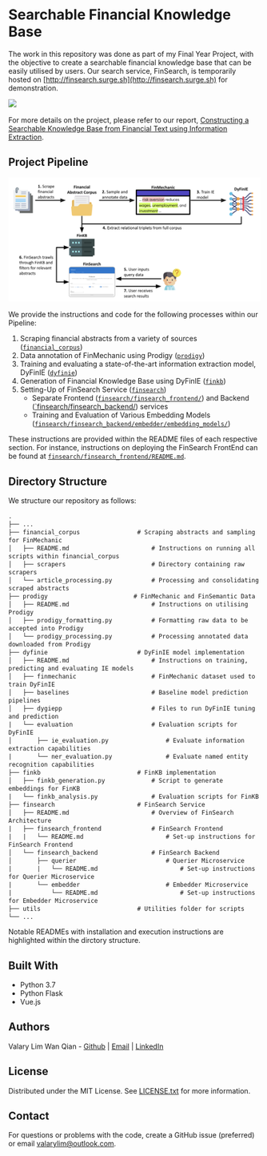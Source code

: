 # Searchable Financial Knowledge Base
The work in this repository was done as part of my Final Year Project, with the objective to create a searchable financial knowledge base that can be easily utilised by users. Our search service, FinSearch, is temporarily hosted on [http://finsearch.surge.sh](http://finsearch.surge.sh) for demonstration.

![](finsearch/media/finsearch-frontend.gif)

For more details on the project, please refer to our report, [Constructing a Searchable Knowledge Base from Financial Text using Information Extraction](media/report.pdf).

## Project Pipeline
![](media/project_pipeline.png)

We provide the instructions and code for the following processes within our Pipeline:
1. Scraping financial abstracts from a variety of sources ([`financial_corpus`](financial_corpus/))
2. Data annotation of FinMechanic using Prodigy ([`prodigy`](prodigy/))
3. Training and evaluating a state-of-the-art information extraction model, DyFinIE ([`dyfinie`](dyfinie/))
4. Generation of Financial Knowledge Base using DyFinIE ([`finkb`](finkb/))
5. Setting-Up of FinSearch Service ([`finsearch`](finsearch/))
    - Separate Frontend ([`finsearch/finsearch_frontend/`](finsearch/finsearch_frontend/)) and Backend ([`finsearch/finsearch_backend/](finsearch/finsearch_backend/)) services
    - Training and Evaluation of Various Embedding Models ([`finsearch/finsearch_backend/embedder/embedding_models/`](finsearch/finsearch_backend/embedder/embedding_models/))

These instructions are provided within the README files of each respective section. For instance, instructions on deploying the FinSearch FrontEnd can be found at [`finsearch/finsearch_frontend/README.md`](finsearch/finsearch_frontend//README.md).

## Directory Structure
We structure our repository as follows:

    .
    ├── ...
    ├── financial_corpus                # Scraping abstracts and sampling for FinMechanic    
    │   ├── README.md                       # Instructions on running all scripts within financial_corpus
    │   ├── scrapers                        # Directory containing raw scrapers
    │   └── article_processing.py           # Processing and consolidating scraped abstracts
    ├── prodigy                        # FinMechanic and FinSemantic Data    
    │   ├── README.md                       # Instructions on utilising Prodigy
    │   ├── prodigy_formatting.py           # Formatting raw data to be accepted into Prodigy
    │   └── prodigy_processing.py           # Processing annotated data downloaded from Prodigy
    ├── dyfinie                         # DyFinIE model implementation
    │   ├── README.md                       # Instructions on training, predicting and evaluating IE models
    │   ├── finmechanic                     # FinMechanic dataset used to train DyFinIE
    │   ├── baselines                       # Baseline model prediction pipelines
    │   ├── dygiepp                         # Files to run DyFinIE tuning and prediction
    |   └── evaluation                      # Evaluation scripts for DyFinIE
    │       ├── ie_evaluation.py                # Evaluate information extraction capabilities
    |       └── ner_evaluation.py               # Evaluate named entity recognition capabilities
    ├── finkb                           # FinKB implementation
    │   ├── finkb_generation.py             # Script to generate embeddings for FinKB
    |   └── finkb_analysis.py               # Evaluation scripts for FinKB
    ├── finsearch                       # FinSearch Service
    │   ├── README.md                       # Overview of FinSearch Architecture
    |   ├── finsearch_frontend              # FinSearch Frontend
    |   |   └── README.md                       # Set-up instructions for FinSearch Frontend
    │   └── finsearch_backend               # FinSearch Backend
    │       ├── querier                         # Querier Microservice
    |       |   └── README.md                       # Set-up instructions for Querier Microservice
    |       └── embedder                        # Embedder Microservice
    |           └── README.md                       # Set-up instructions for Embedder Microservice
    ├── utils                           # Utilities folder for scripts
    └── ...

Notable READMEs with installation and execution instructions are highlighted within the dirctory structure.

## Built With
- Python 3.7
- Python Flask
- Vue.js

## Authors
Valary Lim Wan Qian - [Github](https://github.com/ValaryLim) | [Email](mailto:valarylim@outlook.com) | [LinkedIn](https://www.linkedin.com/in/valarylim/)

## License
Distributed under the MIT License. See [LICENSE.txt](LICENSE.txt) for more information.

## Contact
For questions or problems with the code, create a GitHub issue (preferred) or email [valarylim@outlook.com](mailto:valarylim@outlook.com).
